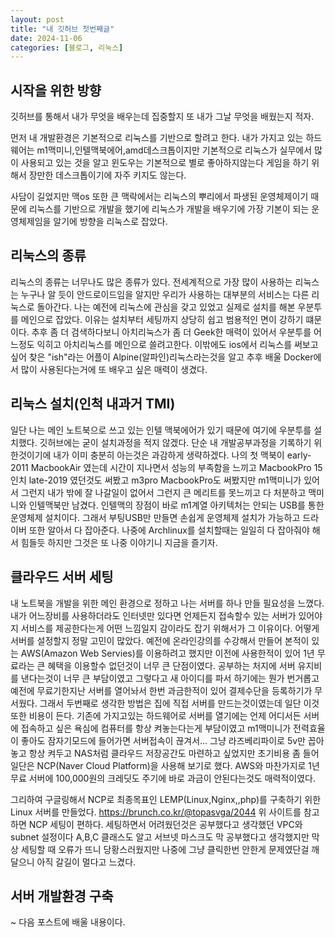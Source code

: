 ```yaml
---
layout: post
title: "내 깃허브 첫번째글"
date: 2024-11-06
categories: [블로그, 리눅스]
---
```


## 시작을 위한 방향

깃허브를 통해서 내가 무엇을 배우는데 집중할지 또 내가 그날 무엇을 배웠는지 적자.

먼저 내 개발환경은 기본적으로 리눅스를 기반으로 할려고 한다.
내가 가지고 있는 하드웨어는 m1맥미니,인텔맥북에어,amd데스크톱이지만 기본적으로 리눅스가 실무에서 많이 
사용되고 있는 것을 알고 윈도우는 기본적으로 별로 좋아하지않는다 게임을 하기 위해서 장만한 데스크톱이기에 
자주 키지도 않는다.

사담이 길었지만 맥os 또한 큰 맥락에서는 리눅스의 뿌리에서 파생된 운영체제이기 때문에 리눅스를 기반으로 개발을
했기에 리눅스가 개발을 배우기에 가장 기본이 되는 운영체제임을 알기에 방향을 리눅스로 잡았다.

## 리눅스의 종류 

리눅스의 종류는 너무나도 많은 종류가 있다.
전세계적으로 가장 많이 사용하는 리눅스는 누구나 알 듯이 안드로이드임을 알지만 우리가 사용하는 대부분의 서비스는
다른 리눅스로 돌아간다. 
나는 예전에 리눅스에 관심을 갖고 있었고 실제로 설치를 해본 우분투를 메인으로 잡았다. 이유는 설치부터 세팅까지 상당히
쉽고 범용적인 면이 강하기 떄문이다.
추후 좀 더 검색하다보니 아치리눅스가 좀 더 Geek한 매력이 있어서 우분투를 어느정도 익히고 아치리눅스를 메인으로 쓸려고한다.
이밖에도 ios에서 리눅스를 써보고싶어 찾은 "ish"라는 어플이 Alpine(알파인)리눅스라는것을 알고 추후 배울 Docker에서 많이 
사용된다는거에 또 배우고 싶은 매력이 생겼다.

## 리눅스 설치(인척 내과거 TMI)

일단 나는 메인 노트북으로 쓰고 있는 인텔 맥북에어가 있기 때문에 여기에 우분투를 설치했다.
깃허브에는 굳이 설치과정을 적지 않겠다. 단순 내 개발공부과정을 기록하기 위한것이기에 내가 이미 충분히 아는것은
과감하게 생략하겠다.
나의 첫 맥북이 early-2011 MacbookAir 였는데 시간이 지나면서 성능의 부족함을 느끼고 MacbookPro 15인치 late-2019
였던것도 써봤고 m3pro MacbookPro도 써봤지만 m1맥미니가 있어서 그런지 내가 밖에 잘 나갈일이 없어서 그런지
큰 메리트를 못느끼고 다 처분하고 맥미니와 인텔맥북만 남겼다.
인텔맥의 장점이 바로 m1계열 아키텍처는 안되는 USB를 통한 운영체제 설치이다.
그래서 부팅USB만 만들면 손쉽게 운영체제 설치가 가능하고 드라이버 또한 알아서 다 잡아준다.
나중에 Archlinux를 설치할때는 일일히 다 잡아줘야 해서 힘들듯 하지만 그것은 또 나중 이야기니 지금을 즐기자.

## 클라우드 서버 세팅

내 노트북을 개발을 위한 메인 환경으로 정하고 나는 서버를 하나 만들 필요성을 느꼈다.
내가 어느장비를 사용하더라도 인터넷만 있다면 언제든지 접속할수 있는 서버가 있어야지 서비스를 제공한다는게 어떤
느낌일지 감이라도 잡기 위해서가 그 이유이다.
어떻게 서버를 설정할지 정말 고민이 많았다. 
예전에 온라인강의를 수강해서 만들어 본적이 있는 AWS(Amazon Web Servies)를 이용하려고 했지만 이전에 사용한적이 있어
1년 무료라는 큰 혜택을 이용할수 없던것이 너무 큰 단점이였다.
공부하는 처지에 서버 유지비를 낸다는것이 너무 큰 부담이였고 그렇다고 새 아이디를 파서 하기에는 뭔가 번거롭고 
예전에 무료기한지난 서버를 열어놔서 한번 과금한적이 있어 결제수단을 등록하기가 무서웠다.
그래서 두번째로 생각한 방법은 집에 직접 서버를 만드는것이였는데 일단 이것 또한 비용이 든다.
기존에 가지고있는 하드웨어로 서버를 열기에는 언제 어디서든 서버에 접속하고 싶은 욕심에 컴퓨터를 항상 켜놓는다는게 
부담이였고 m1맥미니가 전력효율이 좋아도 잠자기모드에 들어가면 서버접속이 끊겨서...
그냥 라즈베리파이로 5v만 꼽아놓고 항상 켜두고 NAS처럼 클라우드 저장공간도 마련하고 싶었지만 초기비용 좀 들어
일단은 NCP(Naver Cloud Platform)을 사용해 보기로 했다.
AWS와 마찬가지로 1년 무료 서버에 100,000원의 크레딧도 주기에 바로 과금이 안된다는것도 매력적이였다.

그리하여 구글링해서 NCP로 최종목표인 LEMP(Linux,Nginx,,php)를 구축하기 위한 Linux 서버를 만들었다.
https://brunch.co.kr/@topasvga/2044
위 사이트를 참고 하면 NCP 세팅이 편하다.
세팅하면서 어려웠던것은 공부했다고 생각했던 VPC와 subnet 설정이다 A,B,C 클래스도 알고 서브넷 마스크도 막 공부했다고 생각했지만
막상 세팅할 때 오류가 뜨니 당황스러웠지만 나중에 그냥 클릭한번 안한게 문제였단걸 깨달으니 아직 갈길이 멀다고 느겼다.

## 서버 개발환경 구축
~ 다음 포스트에 배울 내용이다.

